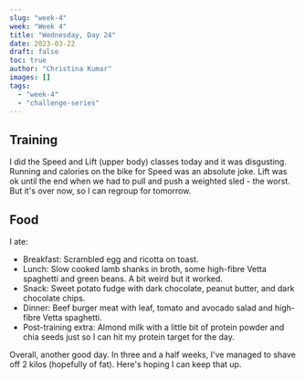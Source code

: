 ```yaml
---
slug: "week-4"
week: "Week 4"
title: "Wednesday, Day 24"
date: 2023-03-22
draft: false
toc: true
author: "Christina Kumar"
images: []
tags:
  - "week-4"
  - "challenge-series"
---
```


## Training

I did the Speed and Lift (upper body) classes today and it was disgusting. Running and calories on the bike for Speed was an absolute joke. Lift was ok until the end when we had to pull and push a weighted sled - the worst. But it's over now, so I can regroup for tomorrow.

## Food

I ate:

- Breakfast: Scrambled egg and ricotta on toast.
- Lunch: Slow cooked lamb shanks in broth, some high-fibre Vetta spaghetti and green beans. A bit weird but it worked.
- Snack: Sweet potato fudge with dark chocolate, peanut butter, and dark chocolate chips.
- Dinner: Beef burger meat with leaf, tomato and avocado salad and high-fibre Vetta spaghetti.
- Post-training extra: Almond milk with a little bit of protein powder and chia seeds just so I can hit my protein target for the day.

Overall, another good day. In three and a half weeks, I've managed to shave off 2 kilos (hopefully of fat). Here's hoping I can keep that up.

